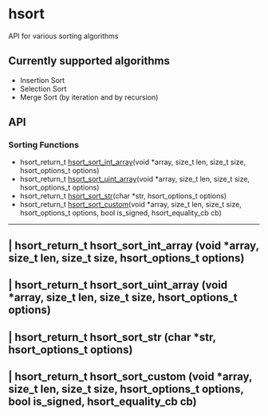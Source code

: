 # hsort
API for various sorting algorithms

## Currently supported algorithms
* Insertion Sort
* Selection Sort
* Merge Sort (by iteration and by recursion)

## API

### Sorting Functions
* hsort_return_t [hsort_sort_int_array](hsort_sort_int_array)(void *array, size_t len, size_t size, hsort_options_t options)
* hsort_return_t [hsort_sort_uint_array](hsort_sort_uint_array)(void *array, size_t len, size_t size, hsort_options_t options)
* hsort_return_t [hsort_sort_str](hsort_sort_str)(char *str, hsort_options_t options)
* hsort_return_t [hsort_sort_custom](hsort_sort_custom)(void *array, size_t len, size_t size, hsort_options_t options, bool is_signed, hsort_equality_cb cb)

--------------------------
| hsort_return_t **hsort_sort_int_array** (void *array, size_t len, size_t size, hsort_options_t options)
--------------------------
| hsort_return_t **hsort_sort_uint_array** (void *array, size_t len, size_t size, hsort_options_t options)
--------------------------
| hsort_return_t **hsort_sort_str** (char *str, hsort_options_t options)
--------------------------
| hsort_return_t **hsort_sort_custom** (void *array, size_t len, size_t size, hsort_options_t options, bool is_signed, hsort_equality_cb cb)
--------------------------
